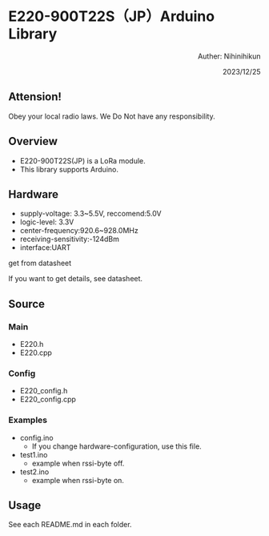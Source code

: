 # E220-900T22S（JP）Arduino Library
<div style="text-align: right;">
Auther: Nihinihikun

2023/12/25
</div>

## Attension!
Obey your local radio laws. We Do Not have any responsibility.

## Overview
- E220-900T22S(JP) is a LoRa module.
- This library supports Arduino. 

## Hardware
- supply-voltage: 3.3~5.5V, reccomend:5.0V
- logic-level: 3.3V
- center-frequency:920.6~928.0MHz
- receiving-sensitivity:-124dBm
- interface:UART

get from datasheet

If you want to get details, see datasheet.


## Source
### Main
- E220.h
- E220.cpp

### Config
- E220_config.h
- E220_config.cpp

### Examples
- config.ino
    - If you change hardware-configuration, use this file.
- test1.ino
    - example when rssi-byte off.
- test2.ino
    - example when rssi-byte on.

## Usage
See each README.md in each folder.
